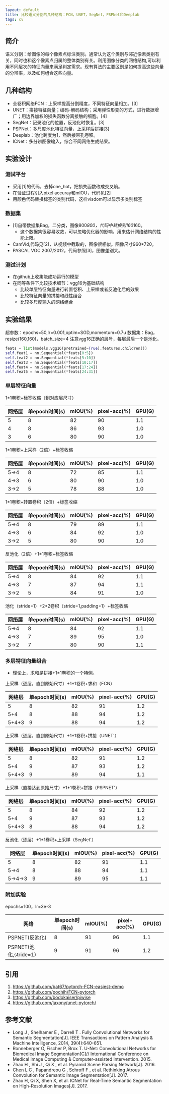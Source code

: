 ```yaml
---
layout: default
title: 比较语义分割的几种结构：FCN，UNET，SegNet，PSPNet和Deeplab
tags: cv
---
```


## 简介

语义分割：给图像的每个像素点标注类别。通常认为这个类别与邻近像素类别有关，同时也和这个像素点归属的整体类别有关。利用图像分类的网络结构,可以利用不同层次的特征向量来满足判定需求。现有算法的主要区别是如何提高这些向量的分辨率，以及如何组合这些向量。

## 几种结构

* 全卷积网络FCN：上采样提高分割精度，不同特征向量相加。[3]
* UNET：拼接特征向量；编码-解码结构；采用弹性形变的方式，进行数据增广；用边界加权的损失函数分离接触的细胞。[4]
* SegNet：记录池化的位置，反池化时恢复。[3]
* PSPNet：多尺度池化特征向量，上采样后拼接[3]
* Deeplab：池化跨度为1，然后接带孔卷积。
* ICNet：多分辨图像输入，综合不同网络生成结果。

## 实验设计

### 测试平台
* 采用[1]的代码，去掉one_hot，把损失函数改成交叉熵。
* 在验证过程引入pixel accuray和mIOU，代码见[2]
* 用颜色代码替换标签的类别代码，这样visdom可以显示多类别标签

### 数据集
* [1]自带数据集Bag，二分类，图像800*800，代码中转换到160*160。
    * 这个数据集很容易收敛，可以忽略优化器的影响，用来估计网络结构的性能上限。
* CamVid,代码见[2]，从视频中截取的，图像很相似。图像尺寸960*720。
* PASCAL VOC 2007/2012，代码参照[3]，图像差别大。

### 测试计划
* 在github上收集能成功运行的模型
* 在同等条件下比较技术细节：vgg16为基础结构
    * 比较单层特征向量进行转置卷积、上采样或者反池化后的效果
    * 比较特征向量的拼接和线性组合
    * 比较多尺度输入的网络组合

## 实验结果

超参数：epochs=50,lr=0.001,optim=SGD,momentum=0.7u 
数据集：Bag，resize(160,160)，batch_size=4
注意vgg16正确的层号，每层最后一个是池化。
```python
feats = list(models.vgg16(pretrained=True).features.children())
self.feat1 = nn.Sequential(*feats[0:5])
self.feat2 = nn.Sequential(*feats[5:10])
self.feat3 = nn.Sequential(*feats[10:17])
self.feat4 = nn.Sequential(*feats[17:24])
self.feat5 = nn.Sequential(*feats[24:31])
```

### 单层特征向量

1*1卷积+标签收缩（到对应层尺寸）

|网络层|单epoch时间(s)|mIOU(%)|pixel-acc(%)|GPU(G)|
|-|-|-|-|-|
|5|8|82|90|1.1|
|4|8|86|93|1.0|
|3|6|80|90|1.0|

1*1卷积+上采样（2倍）+标签收缩

|网络层|单epoch时间(s)|mIOU(%)|pixel-acc(%)|GPU(G)|
|-|-|-|-|-|
|5->4|8|72|85|1.1
|4->3|6|80|90|1.0
|3->2|5|78|88|1.0
1*1卷积+转置卷积（2倍）+标签收缩

|网络层|单epoch时间(s)|mIOU(%)|pixel-acc(%)|GPU(G)|
|-|-|-|-|-|
|5->4|8|79|89|1.1
|4->3|6|84|92|1.0
|3->2|5|80|90|1.0
反池化（2倍）+1*1卷积+标签收缩

|网络层|单epoch时间(s)|mIOU(%)|pixel-acc(%)|GPU(G)|
|-|-|-|-|-|
|5->4|8|84|92|1.1
|4->3|7|87|94|1.1
|3->2|5|84|91|1.0
池化（stride=1）+2*2卷积（stride=1,padding=1）+标签收缩

|网络层|单epoch时间(s)|mIOU(%)|pixel-acc(%)|GPU(G)|
|-|-|-|-|-|
|5->4|8|84|92|1.1
|4->3|7|89|95|1.0
|3->2|7|80|90|1.1
### 多层特征向量组合
* 理论上，求和是拼接+1*1卷积的一个特例。

上采样（逐层，直到原始尺寸）+1*1卷积+求和（FCN）

|网络层|单epoch时间(s)|mIOU(%)|pixel-acc(%)|GPU(G)|
|-|-|-|-|-|
|5|8|82|91|1.2|
|5+4|8|88|94|1.2|
|5+4+3|9|88|94|1.2|
上采样（逐层，直到原始尺寸）+1*1卷积+拼接（UNET'）

|网络层|单epoch时间(s)|mIOU(%)|pixel-acc(%)|GPU(G)|
|-|-|-|-|-|
|5|8|82|91|1.2
|5+4|9|87|93|1.2
|5+4+3|9|89|94|1.1
上采样（直接达到原始尺寸）+1*1卷积+拼接（PSPNET'）

|网络层|单epoch时间(s)|mIOU(%)|pixel-acc(%)|GPU(G)|
|-|-|-|-|-|
|5|8|84|92|1.2
|5+4|9|87|93|1.2
|5+4+3|8|88|94|1.2
反池化（逐层）+1*1卷积+上采样（SegNet'）

|网络层|单epoch时间(s)|mIOU(%)|pixel-acc(%)|GPU(G)|
|-|-|-|-|-|
|5|8|82|91|1.1
|5->4|8|88|94|1.1
|5->4->3|9|89|95|1.1

### 附加实验
epochs=100，lr=3e-3

|网络|单epoch时间(s)|mIOU(%)|pixel-acc(%)|GPU(G)|
|-|-|-|-|-|
|PSPNET(反池化)|8|91|96|1.1
|PSPNET(池化,stride=1)|9|91|96|1.2

## 引用
1. https://github.com/bat67/pytorch-FCN-easiest-demo
2. https://github.com/pochih/FCN-pytorch
3. https://github.com/bodokaiser/piwise
4. https://github.com/jaxony/unet-pytorch/

## 参考文献
*  Long J , Shelhamer E , Darrell T . Fully Convolutional Networks for Semantic Segmentation[J]. IEEE Transactions on Pattern Analysis & Machine Intelligence, 2014, 39(4):640-651.
*  Ronneberger O, Fischer P, Brox T. U-Net: Convolutional Networks for Biomedical Image Segmentation[C]// International Conference on Medical Image Computing & Computer-assisted Intervention. 2015.
*  Zhao H , Shi J , Qi X , et al. Pyramid Scene Parsing Network[J]. 2016.
*   Chen L C , Papandreou G , Schroff F , et al. Rethinking Atrous Convolution for Semantic Image Segmentation[J]. 2017.    
*   Zhao H, Qi X, Shen X, et al. ICNet for Real-Time Semantic Segmentation on High-Resolution Images[J]. 2017.
